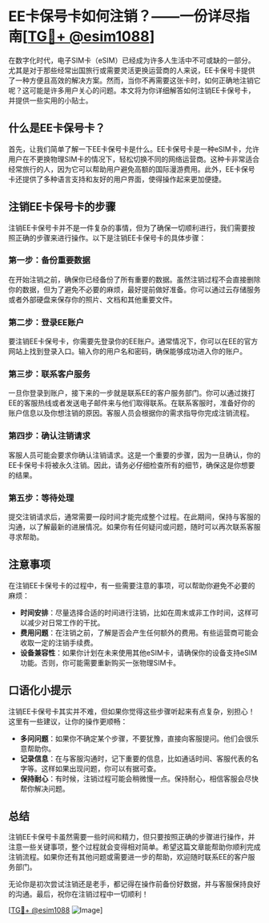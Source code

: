 # EE卡保号卡如何注销？——一份详尽指南[[TG💪+ @esim1088](https://t.me/s/esim1088)]

在数字化时代，电子SIM卡（eSIM）已经成为许多人生活中不可或缺的一部分。尤其是对于那些经常出国旅行或需要灵活更换运营商的人来说，EE卡保号卡提供了一种方便且高效的解决方案。然而，当你不再需要这张卡时，如何正确地注销它呢？这可能是许多用户关心的问题。本文将为你详细解答如何注销EE卡保号卡，并提供一些实用的小贴士。

## 什么是EE卡保号卡？

首先，让我们简单了解一下EE卡保号卡是什么。EE卡保号卡是一种eSIM卡，允许用户在不更换物理SIM卡的情况下，轻松切换不同的网络运营商。这种卡非常适合经常旅行的人，因为它可以帮助用户避免高额的国际漫游费用。此外，EE卡保号卡还提供了多种语言支持和友好的用户界面，使得操作起来更加便捷。

## 注销EE卡保号卡的步骤

注销EE卡保号卡并不是一件复杂的事情，但为了确保一切顺利进行，我们需要按照正确的步骤来进行操作。以下是注销EE卡保号卡的具体步骤：

### 第一步：备份重要数据

在开始注销之前，确保你已经备份了所有重要的数据。虽然注销过程不会直接删除你的数据，但为了避免不必要的麻烦，最好提前做好准备。你可以通过云存储服务或者外部硬盘来保存你的照片、文档和其他重要文件。

### 第二步：登录EE账户

要注销EE卡保号卡，你需要先登录你的EE账户。通常情况下，你可以在EE的官方网站上找到登录入口。输入你的用户名和密码，确保能够成功进入你的账户。

### 第三步：联系客户服务

一旦你登录到账户，接下来的一步就是联系EE的客户服务部门。你可以通过拨打EE的客服热线或者发送电子邮件来与他们取得联系。在联系客服时，准备好你的账户信息以及你想注销的原因。客服人员会根据你的需求指导你完成注销流程。

### 第四步：确认注销请求

客服人员可能会要求你确认注销请求。这是一个重要的步骤，因为一旦确认，你的EE卡保号卡将被永久注销。因此，请务必仔细检查所有的细节，确保这是你想要的结果。

### 第五步：等待处理

提交注销请求后，通常需要一段时间才能完成整个过程。在此期间，保持与客服的沟通，以了解最新的进展情况。如果你有任何疑问或问题，随时可以再次联系客服寻求帮助。

## 注意事项

在注销EE卡保号卡的过程中，有一些需要注意的事项，可以帮助你避免不必要的麻烦：

- **时间安排**：尽量选择合适的时间进行注销，比如在周末或非工作时间，这样可以减少对日常工作的干扰。
- **费用问题**：在注销之前，了解是否会产生任何额外的费用。有些运营商可能会收取一定的注销手续费。
- **设备兼容性**：如果你计划在未来使用其他eSIM卡，请确保你的设备支持eSIM功能。否则，你可能需要重新购买一张物理SIM卡。

## 口语化小提示

注销EE卡保号卡其实并不难，但如果你觉得这些步骤听起来有点复杂，别担心！这里有一些建议，让你的操作更顺畅：

- **多问问题**：如果你不确定某个步骤，不要犹豫，直接向客服提问。他们会很乐意帮助你。
- **记录信息**：在与客服沟通时，记下重要的信息，比如通话时间、客服代表的名字等。这样如果出现问题，你可以有据可查。
- **保持耐心**：有时候，注销过程可能会稍微慢一点。保持耐心，相信客服会尽快帮你解决问题。

## 总结

注销EE卡保号卡虽然需要一些时间和精力，但只要按照正确的步骤进行操作，并注意一些关键事项，整个过程就会变得相对简单。希望这篇文章能帮助你顺利完成注销流程。如果你还有其他问题或需要进一步的帮助，欢迎随时联系EE的客户服务部门。

无论你是初次尝试注销还是老手，都记得在操作前备份好数据，并与客服保持良好的沟通。最后，祝你在注销过程中一切顺利！

[[TG💪+ @esim1088](https://t.me/s/esim1088) ![Image](https://i.postimg.cc/4NQfJmqS/Snipaste-2025-05-13-00-14-12.png)]